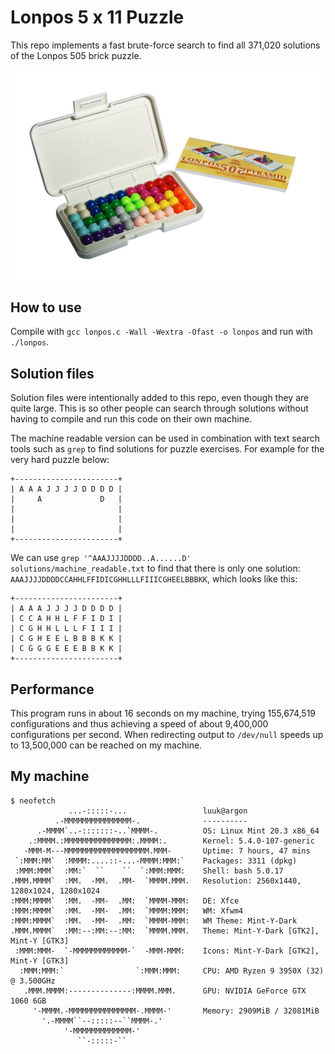 
# Lonpos 5 x 11 Puzzle
This repo implements a fast brute-force search to find all 371,020 solutions of the Lonpos 505 brick puzzle.

![](lonpos.jpeg)

## How to use
Compile with `gcc lonpos.c -Wall -Wextra -Ofast -o lonpos` and run with `./lonpos`.

## Solution files
Solution files were intentionally added to this repo, even though they are quite large. This is so other people can search through solutions without having to compile and run this code on their own machine.

The machine readable version can be used in combination with text search tools such as `grep` to find solutions for puzzle exercises. For example for the very hard puzzle below:
```
+-----------------------+
| A A A J J J J D D D D |
|     A             D   |
|                       |
|                       |
|                       |
+-----------------------+
```
We can use `grep '^AAAJJJJDDDD..A......D' solutions/machine_readable.txt` to find that there is only one solution: `AAAJJJJDDDDCCAHHLFFIDICGHHLLLFIIICGHEELBBBKK`, which looks like this:
```
+-----------------------+
| A A A J J J J D D D D |
| C C A H H L F F I D I |
| C G H H L L L F I I I |
| C G H E E L B B B K K |
| C G G G E E E B B K K |
+-----------------------+
```


## Performance
This program runs in about 16 seconds on my machine, trying 155,674,519 configurations and thus achieving a speed of about 9,400,000 configurations per second.
When redirecting output to `/dev/null` speeds up to 13,500,000 can be reached on my machine.

## My machine

```
$ neofetch
             ...-:::::-...                 luuk@argon
          .-MMMMMMMMMMMMMMM-.              ----------
      .-MMMM`..-:::::::-..`MMMM-.          OS: Linux Mint 20.3 x86_64
    .:MMMM.:MMMMMMMMMMMMMMM:.MMMM:.        Kernel: 5.4.0-107-generic
   -MMM-M---MMMMMMMMMMMMMMMMMMM.MMM-       Uptime: 7 hours, 47 mins
 `:MMM:MM`  :MMMM:....::-...-MMMM:MMM:`    Packages: 3311 (dpkg)
 :MMM:MMM`  :MM:`  ``    ``  `:MMM:MMM:    Shell: bash 5.0.17
.MMM.MMMM`  :MM.  -MM.  .MM-  `MMMM.MMM.   Resolution: 2560x1440, 1280x1024, 1280x1024
:MMM:MMMM`  :MM.  -MM-  .MM:  `MMMM-MMM:   DE: Xfce
:MMM:MMMM`  :MM.  -MM-  .MM:  `MMMM:MMM:   WM: Xfwm4
:MMM:MMMM`  :MM.  -MM-  .MM:  `MMMM-MMM:   WM Theme: Mint-Y-Dark
.MMM.MMMM`  :MM:--:MM:--:MM:  `MMMM.MMM.   Theme: Mint-Y-Dark [GTK2], Mint-Y [GTK3]
 :MMM:MMM-  `-MMMMMMMMMMMM-`  -MMM-MMM:    Icons: Mint-Y-Dark [GTK2], Mint-Y [GTK3]
  :MMM:MMM:`                `:MMM:MMM:     CPU: AMD Ryzen 9 3950X (32) @ 3.500GHz
   .MMM.MMMM:--------------:MMMM.MMM.      GPU: NVIDIA GeForce GTX 1060 6GB
     '-MMMM.-MMMMMMMMMMMMMMM-.MMMM-'       Memory: 2909MiB / 32081MiB
       '.-MMMM``--:::::--``MMMM-.'
            '-MMMMMMMMMMMMM-'
               ``-:::::-``

```
